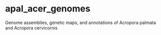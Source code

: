 # apal_acer_genomes
Genome assemblies, genetic maps, and annotations of Acropora palmata and Acropora cervicornis
